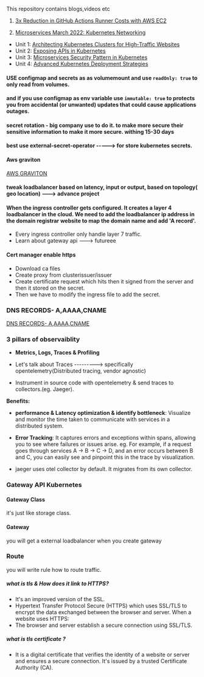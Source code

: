 This repository contains blogs,videos etc

1. [3x Reduction in GitHub Actions Runner Costs with AWS EC2](https://devopscube.com/reduce-github-actions-runner-cost/)


2. [Microservices March 2022: Kubernetes Networking](https://www.f5.com/company/blog/nginx/microservices-march-architecting-kubernetes-clusters-for-high-traffic-websites)
- Unit 1: [Architecting Kubernetes Clusters for High‑Traffic Websites](https://www.f5.com/company/blog/nginx/microservices-march-architecting-kubernetes-clusters-for-high-traffic-websites)
- Unit 2: [Exposing APIs in Kubernetes](https://www.f5.com/company/blog/nginx/microservices-march-microservices-security-pattern-in-kubernetes)
- Unit 3: [Microservices Security Pattern in Kubernetes](https://www.f5.com/company/blog/nginx/microservices-march-microservices-security-pattern-in-kubernetes)
- Unit 4: [Advanced Kubernetes Deployment Strategies](https://www.f5.com/company/blog/nginx/microservices-march-advanced-kubernetes-deployment-strategies)


#### USE configmap and secrets as as volumemount and use `readOnly: true` to only read from volumes. 
#### and if you use configmap as env variable use `immutable: true` to protects you from accidental (or unwanted) updates that could cause applications outages.


#### secret rotation - big company use to do it. to make more secure their sensitive information to make it more secure. withing 15-30 days
#### best use external-secret-operator -----> for store kubernetes secrets.


#### Aws graviton 
[AWS GRAVITON](https://www.honeycomb.io/blog/engineering-teams-should-embrace-graviton4)

#### tweak loadbalancer based on latency, input or output, based on topology( geo location) ---> advance project

####  When the ingress controller gets configured. It creates a layer 4 loadbalancer in the cloud. We need to add the loadbalancer ip address in the domain registrar website to map the domain name and add 'A record'.
- Every ingress controller only handle layer 7 traffic.
- Learn about gateway api ---> futureee


#### Cert manager enable https
- Download ca files
- Create proxy from clusterissuer/issuer
- Create certificate request which hits then it signed from the server and then it stored on the secret. 
- Then we have to modify the ingress file to add the secret.


### DNS RECORDS- A,AAAA,CNAME
[DNS RECORDS- A,AAAA,CNAME](https://www.whizlabs.com/blog/dns-records/?hl=en-IN)


### 3 pillars of observaiblity 
- **Metrics, Logs, Traces & Profiling**
  
- Let's talk about Traces ---------> specifically opentelemetry(Distributed tracing, vendor agnostic)
- Instrument in source code with opentelemetry & send traces to collectors.(eg. Jaeger).

**Benefits:**
- **performance & Latency optimization & identify bottleneck**: Visualize and monitor the time taken to communicate with services in a distributed system.
- **Error Tracking**: It captures errors and exceptions within spans, allowing you to see where failures or issues arise.
    eg.  For example, if a request goes through services A → B → C → D, and an error occurs between B and C, you can easily see and pinpoint this in the trace by visualization.
    
- jaeger uses otel collector by default. It migrates from its own collector.

### Gateway API Kubernetes 

#### Gateway Class
it's just like storage class.

#### Gateway 
you will get a external loadbalancer when you create gateway

### Route
you will write rule how to route traffic. 


##### what is tls & How does it link to HTTPS?
- It's an improved version of the SSL.
- Hypertext Transfer Protocol Secure (HTTPS) which uses SSL/TLS to encrypt the data exchanged between the browser and server. When a website uses HTTPS:
- The browser and server establish a secure connection using SSL/TLS.    

##### what is tls certificate ?
- It is a digital certificate that verifies the identity of a website or server and ensures a secure connection. It's issued by a trusted Certificate Authority (CA).

